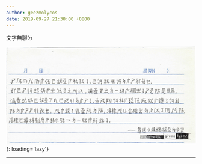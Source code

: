 ```yaml
---
author: geezmolycos
date: 2019-09-27 21:30:00 +0800
---
```


文字無聊ㄉ

![](/assets/images/qq-zone/2019-09-27-niaobu.png){: loading='lazy'}

---

